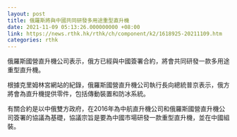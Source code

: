 ```yaml
---
layout: post
title: 俄羅斯將與中國共同研發多用途重型直升機
date: 2021-11-09 05:13:26.000000000 +08:00
link: https://news.rthk.hk/rthk/ch/component/k2/1618925-20211109.htm
categories: rthk
---
```


俄羅斯國營直升機公司表示，俄方已經與中國簽署合約，將會共同研發一款多用途重型直升機。

根據克里姆林宮網站的紀錄，俄羅斯國營直升機公司執行長向總統普京表示，俄方將會為直升機提供零件，包括傳動裝置和防冰系統。

有關合約是以中俄雙方政府，在2016年為中航直升機公司和俄羅斯國營直升機公司簽署的協議為基礎，協議宗旨是要為中國市場研發一款重型直升機，並在中國組裝。
